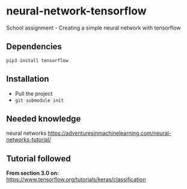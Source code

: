 # neural-network-tensorflow
School assignment - Creating a simple neural network with tensorflow

## Dependencies
``pip3 install tensorflow``

## Installation
- Pull the project
- ``git submodule init``

## Needed knowledge
neural networks
https://adventuresinmachinelearning.com/neural-networks-tutorial/

## Tutorial followed
**From section 3.0 on:** https://www.tensorflow.org/tutorials/keras/classification
